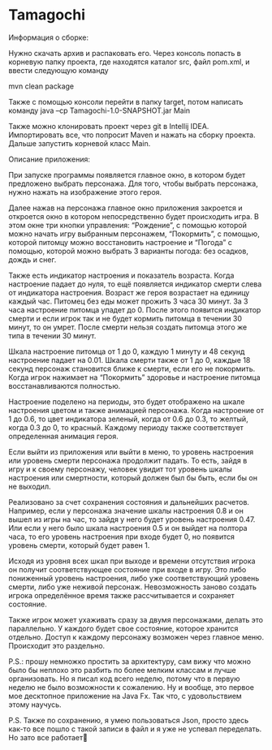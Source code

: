 # Tamagochi
Информация о сборке:

Нужно скачать архив и распаковать его.
Через консоль попасть в корневую папку проекта, где находятся каталог src, файл pom.xml, и ввести следующую команду 

mvn clean package

Также с помощью консоли перейти в папку target, потом написать команду java –cp Tamagochi-1.0-SNAPSHOT.jar Main

Также можно клонировать проект через git в Intellij IDEA.
Импортировать все, что попросит Maven и нажать на сборку проекта.
Дальше запустить корневой класс Main.

Описание приложения:

При запуске программы появляется главное окно, в котором будет предложено выбрать персонажа. Для того, чтобы выбрать персонажа, нужно нажать на изображение этого героя.

Далее нажав на персонажа главное окно приложения закроется и откроется окно в котором непосредственно будет происходить игра.
В этом окне три кнопки управления: “Рождение”, с помощью которой можно начать игру выбранным персонажем, “Покормить”, с помощью, которой питомцу можно восстановить настроение и “Погода” с помощью, которой можно выбрать 3 варианты погода: без осадков, дождь и снег.

Также есть индикатор настроения и показатель возраста. Когда настроение падает до нуля, то ещё появляется индикатор смерти слева от индикатора настроения. Возраст же героя возрастает на единицу каждый час.
Питомец без еды может прожить 3 часа 30 минут. За 3 часа настроение питомца упадет до 0. После этого появится индикатор смерти и если игрок так и не будет кормить питомца в течении 30 минут, то он умрет. После смерти нельзя создать питомца этого же типа в течении 30 минут.

Шкала настроение питомца от 1 до 0, каждую 1 минуту и 48 секунд настроение падает на 0.01.
Шкала смерти также от 1 до 0, каждые 18 секунд персонаж становится ближе к смерти, если его не покормить.
Когда игрок нажимает на “Покормить” здоровье и настроение питомца восстанавливаются полностью.

Настроение поделено на периоды, это будет отображено на шкале настроения цветом и также анимацией персонажа. Когда настроение от 1 до 0.6, то цвет индикатора зеленый, когда от 0.6 до 0.3, то желтый, когда 0.3 до 0, то красный. Каждому периоду также соответствует определенная анимация героя.

Если выйти из приложения или выйти в меню, то уровень настроения или уровень смерти персонажа продолжит падать. То есть, зайдя в игру и к своему персонажу, человек увидит тот уровень шкалы настроения или смертности, который должен был бы быть, если бы он не выходил.

Реализовано за счет сохранения состояния и дальнейших расчетов.
Например, если у персонажа значение шкалы настроения 0.8 и он вышел из игры на час, то зайдя у него будет уровень настроения 0.47. Или если у него было шкала настроения 0.5 и он выйдет на полтора часа, то его уровень настроения при входе будет 0, но появится уровень смерти, который будет равен 1.

Исходя из уровня всех шкал при выходе и времени отсутствия игрока он получит соответствующее состояние при входе в игру. Это либо пониженный уровень настроения, либо уже соответствующий уровень смерти, либо уже неживой персонаж. Невозможность заново создать игрока определённое время также рассчитывается и сохраняет состояние.

Также игрок может ухаживать сразу за двумя персонажами, делать это параллельно. У каждого будет свое состояние, которое хранится отдельно. Доступ к каждому персонажу возможен через главное меню. Происходит это раздельно.

P.S.: прошу немножко простить за архитектуру, сам вижу что можно было бы неплохо это разбить по более мелким классам и лучше организовать. Но я писал код всего неделю, потому что в первую неделю не было возможности к сожалению. Ну и вообще, это первое мое десктопное приложение на Java Fx. Так что, с удовольствием этому научусь.

P.S. Также по сохранению, я умею пользоваться Json, просто здесь как-то все пошло с такой записи в файл и я уже не успевал переделать.
Но зато все работает








